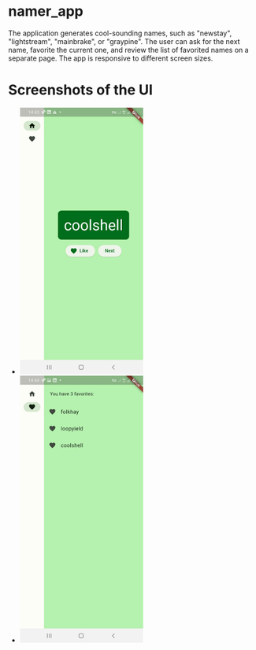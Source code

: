 # namer_app

The application generates cool-sounding names, such as "newstay", "lightstream", "mainbrake", or "graypine". The user can ask for the next name, favorite the current one, and review the list of favorited names on a separate page. The app is responsive to different screen sizes.

# Screenshots of the UI
- <img src="assets/images/home.jpg" width=250>
- <img src="assets/images/favorites.jpg" width=250>